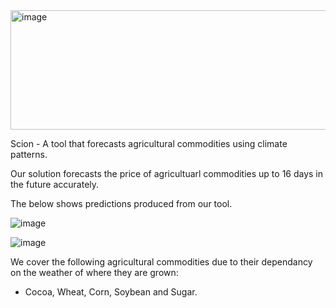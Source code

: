 <img width="1128" height="191" alt="image" src="https://github.com/user-attachments/assets/46b4083a-5b6f-4a18-a7d5-3efd0ffa5cdd" />

Scion - A tool that forecasts agricultural commodities using climate patterns. 

Our solution forecasts the price of agricultuarl commodities up to 16 days in the future accurately.

The below shows predictions produced from our tool.

![image](https://github.com/user-attachments/assets/99aad53c-6a9d-4fc9-ae36-bd4c974b690c)

![image](https://github.com/user-attachments/assets/3975167f-9f48-4310-a29a-0bf776c06f51)


We cover the following agricultural commodities due to their dependancy on the weather of where they are grown:
- Cocoa, Wheat, Corn, Soybean and Sugar.
